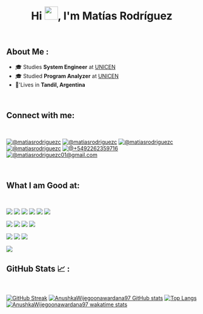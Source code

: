 <h1 align="center">Hi <img src="https://media.giphy.com/media/hvRJCLFzcasrR4ia7z/giphy.gif" width="35">,  I'm Matías Rodríguez</h1>

<br>

## About Me :
- 🎓 Studies **System Engineer** at [UNICEN](https://www.unicen.edu.ar)
- 🎓 Studied **Program Analyzer** at [UNICEN](https://www.unicen.edu.ar)
- 🏡'Lives in **Tandil, Argentina**
  
<br>

## Connect with me:

<br>

[![@matiasrodriguezc](https://img.icons8.com/fluency/48/000000/instagram-new.png "@matiasrodriguezc")](https://www.instagram.com/matiasrodriguezc/) [![@matiasrodriguezc](https://img.icons8.com/fluency/48/000000/facebook.png "@matiasrodriguezc")](https://web.facebook.com/profile.php?id=100007835868227) [![@matiasrodriguezc](https://img.icons8.com/fluency/48/000000/linkedin.png "@matiasrodriguezc")](www.linkedin.com/in/matiasrodriguezc) [![@matiasrodriguezc]([https://img.icons8.com/fluency/48/000000/twitter-squared.png](https://img.icons8.com/fluency/48/000000/x-new.png) "@matiasrodriguec")](https://x.com/matiasrodriguec) [![@+5492262359716](https://img.icons8.com/fluency/48/000000/phone-disconnected.png "@+5492262359716")](tel:+5492262359716) [![@matiasrodriguezc01@gmail.com](https://img.icons8.com/fluency/48/000000/apple-mail.png "@matiasrodriguezc01@gmail.com")](matiasrodriguezc01@gmail.com)

<br>

## What I am Good at:

<br>

<img src="https://img.icons8.com/color/48/000000/html-5--v1.png"/> <img src="https://img.icons8.com/color/48/000000/css3.png"/> <img src="https://img.icons8.com/color/48/000000/sass.png"/> <img src="https://img.icons8.com/color/48/000000/javascript--v1.png"/> <img src="https://img.icons8.com/office/48/000000/react.png"/> <img src="https://img.icons8.com/color/48/000000/nextjs.png"/>

<img src="https://img.icons8.com/color/48/000000/java-coffee-cup-logo--v1.png"/> <img src="https://img.icons8.com/officel/48/000000/php-logo.png"/> <img src="https://img.icons8.com/fluency/48/000000/laravel.png"/> <img src="https://img.icons8.com/fluency/48/000000/wordpress.png"/>

<img src="https://img.icons8.com/color/48/000000/mysql-logo.png"/> <img src="https://img.icons8.com/color/48/000000/mongodb.png"/> <img src="https://img.icons8.com/color/48/000000/firebase.png"/>

<img src="https://img.icons8.com/color/48/000000/npm.png"/>

<br>

## GitHub Stats 📈 :

<br>

[![GitHub Streak](https://github-readme-streak-stats.herokuapp.com?user=AnushkaWijegoonawardana97&theme=algolia&date_format=M%20j%5B%2C%20Y%5D)](https://git.io/streak-stats) [![AnushkaWijegoonawardana97 GitHub stats](https://github-readme-stats.vercel.app/api?username=AnushkaWijegoonawardana97&theme=algolia)](https://github.com/AnushkaWijegoonawardana97/github-readme-stats) [![Top Langs](https://github-readme-stats.vercel.app/api/top-langs/?username=AnushkaWijegoonawardana97&theme=algolia)](https://github.com/AnushkaWijegoonawardana97/github-readme-stats) [![AnushkaWijegoonawardana97 wakatime stats](https://github-readme-stats.vercel.app/api/wakatime?username=WinterWolf97&theme=algolia)](https://github.com/WinterWolf97/github-readme-stats)

<br>
